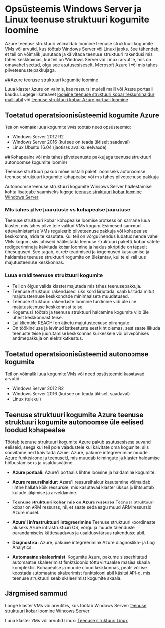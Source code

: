 <properties
   pageTitle="Windows Serveri ja Linux Azure teenuse struktuuri kogumite loomine | Microsoft Azure'i"
   description="Teenuse kogumite käivitamine Windows Server ja Linux, mis tähendab, et teil võimalik juurutada ja host teenuse struktuuri rakendusi kõikjalt käivitada Windows Server või Linuxi struktuuri."
   services="service-fabric"
   documentationCenter=".net"
   authors="Chackdan"
   manager="timlt"
   editor=""/>

<tags
   ms.service="service-fabric"
   ms.devlang="dotNet"
   ms.topic="article"
   ms.tgt_pltfrm="NA"
   ms.workload="NA"
   ms.date="09/22/2016"
   ms.author="chackdan"/>

# <a name="create-service-fabric-clusters-on-windows-server-or-linux"></a>Opsüsteemis Windows Server ja Linux teenuse struktuuri kogumite loomine

Azure teenuse struktuuri võimaldab loomine teenuse struktuuri kogumite VMs või arvutid, kus töötab Windows Server või Linuxi jaoks. See tähendab, et teil on võimalik juurutada ja käivitada teenuse struktuuri rakendusi mis tahes keskkonnas, kui teil on Windows Server või Linuxi arvutite, mis on omavahel seotud, olgu see asutusesiseselt, Microsoft Azure'i või mis tahes pilveteenuste pakkujaga.

##<a name="create-service-fabric-clusters-on-azure"></a>Azure teenuse struktuuri kogumite loomine

Luua klaster Azure on valmis, kas ressursi mudeli malli või Azure portaali kaudu. Lugege lisateavet [loomine teenuse struktuuri kobar ressursihaldur malli abil](service-fabric-cluster-creation-via-arm.md) või [teenuse struktuuri kobar Azure portaali loomine](service-fabric-cluster-creation-via-portal.md) .

## <a name="supported-operating-systems-for-clusters-on-azure"></a>Toetatud operatsioonisüsteemid kogumite Azure

Teil on võimalik luua kogumite VMs töötab need opsüsteemid:

* Windows Server 2012 R2
* Windows Server 2016 (kui see on teada üldiselt saadaval)
* Linux Ubuntu 16.04 (jaotises avaliku eelvaade) 


##<a name="create-service-fabric-standalone-clusters-on-premise-or-with-any-cloud-provider"></a>Kohapealne või mis tahes pilveteenuste pakkujaga teenuse struktuuri autonoomse kogumite loomine

Teenuse struktuuri pakub mõne installi paketi loomiseks autonoomse teenuse struktuuri kogumite kohapealse või mis tahes pilveteenuse pakkuja

Autonoomse teenuse struktuuri kogumite Windows Server häälestamise kohta lisateabe saamiseks lugege [teenuse struktuuri kobar loomine Windows Server](service-fabric-cluster-creation-for-windows-server.md)

### <a name="any-cloud-deployments-vs-on-premises-deployments"></a>Mis tahes pilve juurutuste vs kohapealse juurutuse
Teenuse struktuuri kobar kohapealse loomise protsess on sarnane luua klaster, mis tahes pilve teie valitud VMs kogum. Esimesed sammud ettevalmistamise VMs reguleerib pilveteenuse pakkuja või kohapealse keskkonna, mida te kasutate. Kui teil on võrguühendus lubatud nende vahel VMs kogum, siis juhiseid häälestada teenuse struktuuri paketti, kobar sätete redigeerimine ja käivitada kobar loomine ja haldus skriptide on täpselt ühesugused. See tagab, et teie teadmised ja kogemused kasutamise ja haldamise teenuse struktuuri kogumite on ülekantav, kui te ei vali uus majutusteenuse keskkonnas.

### <a name="benefits-of-creating-standalone-service-fabric-clusters"></a>Luua eraldi teenuse struktuuri kogumite
* Teil on õigus valida klaster majutada mis tahes teenusepakkuja.
* Teenuse struktuuri rakendused, üks kord kirjutada, saab käitada mitut majutusteenuse keskkondade minimaalsete muudatused.
* Teenuse struktuuri rakenduste loomine tundmine viib üle ühe majutusteenuse keskkonnast teise.
* Kogemusi, töötab ja teenuse struktuuri haldamine kogumite viib üle ühest keskkonnast teise.
* Lai klientide REACHi on ääretu majutusteenuse piirangute.
* On töökindluse ja levinud katkestuste eest kiht olemas, sest saate liikuda teenuste teise juurutamise keskkonnas kui keskele või pilvepõhises andmepakkuja on elektrikatkestus.

## <a name="supported-operating-systems-for-standalone-clusters"></a>Toetatud operatsioonisüsteemid autonoomse kogumite
Teil on võimalik luua kogumite VMs või need opsüsteemid kasutavad arvutid:

* Windows Server 2012 R2
* Windows Server 2016 (kui see on teada üldiselt saadaval)
* Linux (tulekul)

## <a name="advantages-of-service-fabric-clusters-on-azure-over-standalone-service-fabric-clusters-created-on-premises"></a>Teenuse struktuuri kogumite Azure teenuse struktuuri kogumite autonoomse üle eelised loodud kohapealse

Töötab teenuse struktuuri kogumite Azure pakub asutusesisese suvand eeliseid, seega kui teil pole vajadustele kui käivitate oma kogumite, siis soovitame neid käivitada Azure. Azure, pakume integreerimine muude Azure funktsioone ja teenuseid, mis muudab toimingute ja klaster haldamise hõlbustamiseks ja usaldusväärne.

* **Azure portaali:** Azure'i portaalis lihtne loomine ja haldamine kogumite.

* **Azure ressursihaldur:** Azure'i ressursihaldur kasutamine võimaldab lihtne hallata kõik ressursse, mis kasutavad klaster üksus ja lihtsustab kulude jälgimise ja arveldamine.
* **Teenuse struktuuri kobar, mis on Azure ressurss** Teenuse struktuuri kobar on ARM ressurss, nii, et saate seda nagu muud ARM ressursid Azure mudel.
* **Azure'i infrastruktuuri integreerimine** Teenuse struktuuri koordinaate aluseks Azure infrastruktuuri OS, võrgu ja muude täienduste parandamiseks kättesaadavus ja usaldusväärsus rakenduste abil.  
* **Diagnostika:** Azure, pakume integreerimine Azure diagnostika- ja Log Analytics.
* **Automaatne skaleerimist:** Kogumite Azure, pakume sisseehitatud automaatne skaleerimist funktsioonid tõttu virtuaalse masina skaala komplektid. Kohapealse ja muude cloud keskkonnas, peate või ise koostada automaatne skaleerimist funktsiooni abil käsitsi API-d, mis teenuse struktuuri seab skaleerimist kogumite skaala.

## <a name="next-steps"></a>Järgmised sammud
Looge klaster VMs või arvutites, kus töötab Windows Server: [teenuse struktuuri kobar loomine Windows Server](service-fabric-cluster-creation-for-windows-server.md)

Luua klaster VMs või arvutid Linux: [Teenuse struktuuri Linux](service-fabric-linux-overview.md)
